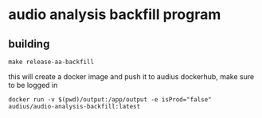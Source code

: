 # audio analysis backfill program

## building

```
make release-aa-backfill
```
this will create a docker image and push it to audius dockerhub, make sure to be logged in


```
docker run -v $(pwd)/output:/app/output -e isProd="false" audius/audio-analysis-backfill:latest
```

